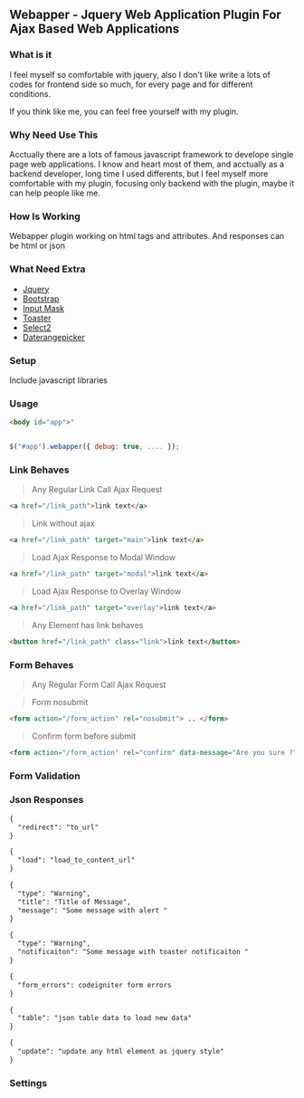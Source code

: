 ## Webapper - Jquery Web Application Plugin For Ajax Based Web Applications

### What is it

I feel myself so comfortable with jquery, also I don't like write a lots of codes for frontend side so much, for every page and for different conditions. 

If you think like me, you can feel free yourself with my plugin.

### Why Need Use This

Acctually there are a lots of famous javascript framework to develope single page web applications.
I know and heart most of them, and acctually as a backend developer, long time I used differents, but I feel myself more comfortable with my plugin, focusing only backend with the plugin, maybe it can help people like me.

### How Is Working

Webapper plugin working on html tags and attributes.
And responses can be html or json

### What Need Extra

* [Jquery](https://jquery.com/)
* [Bootstrap](http://getbootstrap.com/)
* [Input Mask](http://github.com/RobinHerbots/jquery.inputmask)
* [Toaster](https://github.com/CodeSeven/toastr)
* [Select2](https://select2.github.io/)
* [Daterangepicker](http://www.daterangepicker.com/)

### Setup

Include javascript libraries


### Usage

```html
<body id="app">'
```

```javascript

$("#app").webapper({ debug: true, .... });

```

### Link Behaves

> Any Regular Link Call Ajax Request

```html
<a href="/link_path">link text</a>
```

> Link without ajax

```html
<a href="/link_path" target="main">link text</a>
```

> Load Ajax Response to Modal Window

```html
<a href="/link_path" target="modal">link text</a>
```

> Load Ajax Response to Overlay Window

```html
<a href="/link_path" target="overlay">link text</a>
```

> Any Element has link behaves

```html
<button href="/link_path" class="link">link text</button>
```

### Form Behaves

> Any Regular Form Call Ajax Request

> Form nosubmit

```html
<form action="/form_action" rel="nosubmit"> .. </form>
```

> Confirm form before submit

```html
<form action="/form_action" rel="confirm" data-message="Are you sure ?"> .. </form>
```

### Form Validation



### Json Responses

```html
{
  "redirect": "to_url"
}
```

```html
{
  "load": "load_to_content_url"
}
```

```html
{
  "type": "Warning",
  "title": "Title of Message",
  "message": "Some message with alert "
}
```

```html
{
  "type": "Warning",
  "notificaiton": "Some message with toaster notificaiton "
}
```

```html
{
  "form_errors": codeigniter form errors
}
```

```html
{
  "table": "json table data to load new data"
}
```

```html
{
  "update": "update any html element as jquery style"
}
```




### Settings




